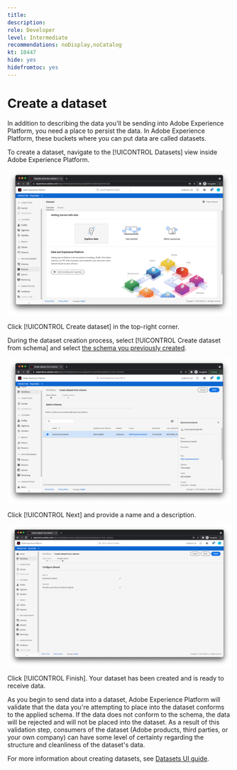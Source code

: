 ```yaml
---
title: 
description: 
role: Developer
level: Intermediate
recommendations: noDisplay,noCatalog
kt: 10447
hide: yes
hidefromtoc: yes
---
```

# Create a dataset

In addition to describing the data you'll be sending into Adobe Experience Platform, you need a place to persist the data. In Adobe Experience Platform, these buckets where you can put data are called datasets. 

To create a dataset, navigate to the [!UICONTROL Datasets] view inside Adobe Experience Platform.

![Datasets view](../../../assets/implementation-strategy/datasets-view.png)

Click [!UICONTROL Create dataset] in the top-right corner.

During the dataset creation process, select [!UICONTROL Create dataset from schema] and select [the schema you previously created](create-a-schema.md).

![Schema selection](../../../assets/implementation-strategy/schema-selection.png)

Click [!UICONTROL Next] and provide a name and a description.

![Dataset name and description](../../../assets/implementation-strategy/dataset-name-description.png)

Click [!UICONTROL Finish]. Your dataset has been created and is ready to receive data.

As you begin to send data into a dataset, Adobe Experience Platform will validate that the data you're attempting to place into the dataset conforms to the applied schema. If the data does not conform to the schema, the data will be rejected and will not be placed into the dataset. As a result of this validation step, consumers of the dataset (Adobe products, third parties, or your own company) can have some level of certainty regarding the structure and cleanliness of the dataset's data.

For more information about creating datasets, see [Datasets UI guide](https://experienceleague.adobe.com/docs/experience-platform/catalog/datasets/user-guide.html).


